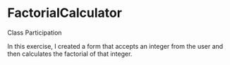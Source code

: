 #   FactorialCalculator
Class Participation

In this exercise, I created a form that accepts an integer from the user and then calculates the factorial of that integer.

